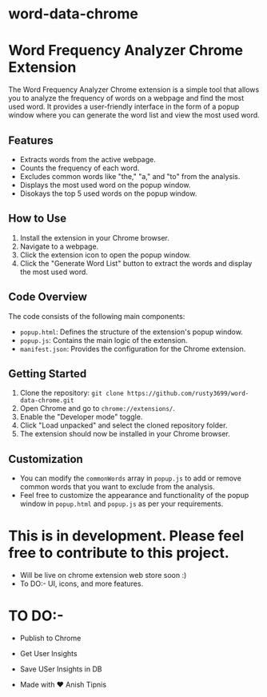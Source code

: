# word-data-chrome

# Word Frequency Analyzer Chrome Extension

The Word Frequency Analyzer Chrome extension is a simple tool that allows you to analyze the frequency of words on a webpage and find the most used word. It provides a user-friendly interface in the form of a popup window where you can generate the word list and view the most used word.

## Features
- Extracts words from the active webpage.
- Counts the frequency of each word.
- Excludes common words like "the," "a," and "to" from the analysis.
- Displays the most used word on the popup window.
- Disokays the top 5 used words on the popup window.

## How to Use
1. Install the extension in your Chrome browser.
2. Navigate to a webpage.
3. Click the extension icon to open the popup window.
4. Click the "Generate Word List" button to extract the words and display the most used word.

## Code Overview
The code consists of the following main components:

- `popup.html`: Defines the structure of the extension's popup window.
- `popup.js`: Contains the main logic of the extension.
- `manifest.json`: Provides the configuration for the Chrome extension.

## Getting Started
1. Clone the repository: `git clone https://github.com/rusty3699/word-data-chrome.git`
2. Open Chrome and go to `chrome://extensions/`.
3. Enable the "Developer mode" toggle.
4. Click "Load unpacked" and select the cloned repository folder.
5. The extension should now be installed in your Chrome browser.

## Customization
- You can modify the `commonWords` array in `popup.js` to add or remove common words that you want to exclude from the analysis.
- Feel free to customize the appearance and functionality of the popup window in `popup.html` and `popup.js` as per your requirements.

# This is in development. Please feel free to contribute to this project.  
- Will be live on chrome extension web store soon :)
- To DO:- UI, icons, and more features.

# TO DO:-
- Publish to Chrome
- Get User Insights
- Save USer Insights in DB


- Made with ❤️ Anish Tipnis

